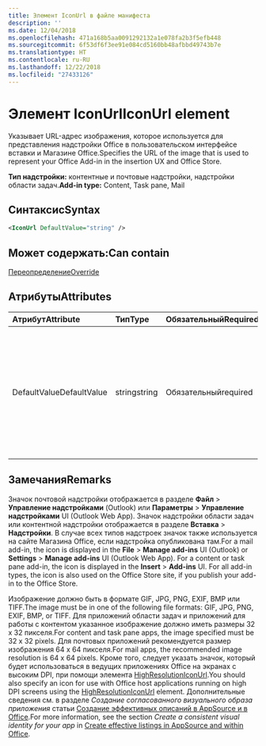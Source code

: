 ```yaml
---
title: Элемент IconUrl в файле манифеста
description: ''
ms.date: 12/04/2018
ms.openlocfilehash: 471a168b5aa0091292132a1e078fa2b3f5efb448
ms.sourcegitcommit: 6f53df6f3ee91e084cd5160bb48afbbd49743b7e
ms.translationtype: HT
ms.contentlocale: ru-RU
ms.lasthandoff: 12/22/2018
ms.locfileid: "27433126"
---
```

# <a name="iconurl-element"></a><span data-ttu-id="2657c-102">Элемент IconUrl</span><span class="sxs-lookup"><span data-stu-id="2657c-102">IconUrl element</span></span>

<span data-ttu-id="2657c-103">Указывает URL-адрес изображения, которое используется для представления надстройки Office в пользовательском интерфейсе вставки и Магазине Office.</span><span class="sxs-lookup"><span data-stu-id="2657c-103">Specifies the URL of the image that is used to represent your Office Add-in in the insertion UX and Office Store.</span></span>

<span data-ttu-id="2657c-104">**Тип надстройки:** контентные и почтовые надстройки, надстройки области задач.</span><span class="sxs-lookup"><span data-stu-id="2657c-104">**Add-in type:** Content, Task pane, Mail</span></span>

## <a name="syntax"></a><span data-ttu-id="2657c-105">Синтаксис</span><span class="sxs-lookup"><span data-stu-id="2657c-105">Syntax</span></span>

```XML
<IconUrl DefaultValue="string" />
```

## <a name="can-contain"></a><span data-ttu-id="2657c-106">Может содержать:</span><span class="sxs-lookup"><span data-stu-id="2657c-106">Can contain</span></span>

[<span data-ttu-id="2657c-107">Переопределение</span><span class="sxs-lookup"><span data-stu-id="2657c-107">Override</span></span>](override.md)

## <a name="attributes"></a><span data-ttu-id="2657c-108">Атрибуты</span><span class="sxs-lookup"><span data-stu-id="2657c-108">Attributes</span></span>

|<span data-ttu-id="2657c-109">**Атрибут**</span><span class="sxs-lookup"><span data-stu-id="2657c-109">**Attribute**</span></span>|<span data-ttu-id="2657c-110">**Тип**</span><span class="sxs-lookup"><span data-stu-id="2657c-110">**Type**</span></span>|<span data-ttu-id="2657c-111">**Обязательный**</span><span class="sxs-lookup"><span data-stu-id="2657c-111">**Required**</span></span>|<span data-ttu-id="2657c-112">**Описание**</span><span class="sxs-lookup"><span data-stu-id="2657c-112">**Description**</span></span>|
|:-----|:-----|:-----|:-----|
|<span data-ttu-id="2657c-113">DefaultValue</span><span class="sxs-lookup"><span data-stu-id="2657c-113">DefaultValue</span></span>|<span data-ttu-id="2657c-114">string</span><span class="sxs-lookup"><span data-stu-id="2657c-114">string</span></span>|<span data-ttu-id="2657c-115">Обязательный</span><span class="sxs-lookup"><span data-stu-id="2657c-115">required</span></span>|<span data-ttu-id="2657c-116">Задает значение по умолчанию для этого параметра, представленное для языкового стандарта, который указан с помощью элемента [DefaultLocale](defaultlocale.md).</span><span class="sxs-lookup"><span data-stu-id="2657c-116">Specifies the default value for this setting, expressed for the locale specified in the [DefaultLocale](defaultlocale.md) element.</span></span>|

## <a name="remarks"></a><span data-ttu-id="2657c-117">Замечания</span><span class="sxs-lookup"><span data-stu-id="2657c-117">Remarks</span></span>

<span data-ttu-id="2657c-p101">Значок почтовой надстройки отображается в разделе **Файл**  >  **Управление надстройками** (Outlook) или **Параметры**  >  **Управление надстройками** UI (Outlook Web App). Значок надстройки области задач или контентной надстройки отображается в разделе **Вставка**  >  **Надстройки**. В случае всех типов надстроек значок также используется на сайте Магазина Office, если надстройка опубликована там.</span><span class="sxs-lookup"><span data-stu-id="2657c-p101">For a mail add-in, the icon is displayed in the  **File** > **Manage add-ins** UI (Outlook) or **Settings** > **Manage add-ins** UI (Outlook Web App). For a content or task pane add-in, the icon is displayed in the **Insert** > **Add-ins** UI. For all add-in types, the icon is also used on the Office Store site, if you publish your add-in to the Office Store.</span></span>

<span data-ttu-id="2657c-121">Изображение должно быть в формате GIF, JPG, PNG, EXIF, BMP или TIFF.</span><span class="sxs-lookup"><span data-stu-id="2657c-121">The image must be in one of the following file formats: GIF, JPG, PNG, EXIF, BMP, or TIFF.</span></span> <span data-ttu-id="2657c-122">Для приложений области задач и приложений для работы с контентом указанное изображение должно иметь размеры 32 х 32 пикселя.</span><span class="sxs-lookup"><span data-stu-id="2657c-122">For content and task pane apps, the image specified must be 32 x 32 pixels.</span></span> <span data-ttu-id="2657c-123">Для почтовых приложений рекомендуется размер изображения 64 х 64 пикселя.</span><span class="sxs-lookup"><span data-stu-id="2657c-123">For mail apps, the recommended image resolution is 64 x 64 pixels.</span></span> <span data-ttu-id="2657c-124">Кроме того, следует указать значок, который будет использоваться в ведущих приложениях Office на экранах c высоким DPI, при помощи элемента [HighResolutionIconUrl](highresolutioniconurl.md).</span><span class="sxs-lookup"><span data-stu-id="2657c-124">You should also specify an icon for use with Office host applications running on high DPI screens using the [HighResolutionIconUrl](highresolutioniconurl.md) element.</span></span> <span data-ttu-id="2657c-125">Дополнительные сведения см. в разделе _Создание согласованного визуального образа приложения_ статьи [Создание эффективных описаний в AppSource и в Office](https://docs.microsoft.com/office/dev/store/create-effective-office-store-listings#create-a-consistent-visual-identity).</span><span class="sxs-lookup"><span data-stu-id="2657c-125">For more information, see the section _Create a consistent visual identity for your app_ in [Create effective listings in AppSource and within Office](https://docs.microsoft.com/office/dev/store/create-effective-office-store-listings#create-a-consistent-visual-identity).</span></span>
